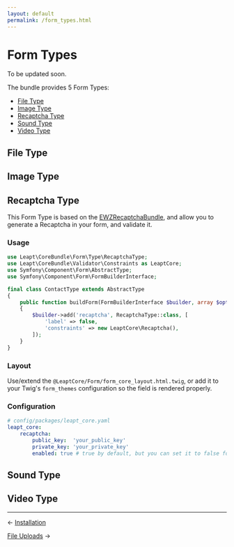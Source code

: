```yaml
---
layout: default
permalink: /form_types.html
---
```


# Form Types

To be updated soon.

The bundle provides 5 Form Types:

- [File Type](#file-type)
- [Image Type](#image-type)
- [Recaptcha Type](#recaptcha-type)
- [Sound Type](#sound-type)
- [Video Type](#video-type)

## <a name="file-type"></a> File Type

## <a name="image-type"></a> Image Type

## Recaptcha Type

This Form Type is based on the [EWZRecaptchaBundle](https://github.com/excelwebzone/EWZRecaptchaBundle/), and allow you 
to generate a Recaptcha in your form, and validate it.

### Usage

```php
use Leapt\CoreBundle\Form\Type\RecaptchaType;
use Leapt\CoreBundle\Validator\Constraints as LeaptCore;
use Symfony\Component\Form\AbstractType;
use Symfony\Component\Form\FormBuilderInterface;

final class ContactType extends AbstractType
{
    public function buildForm(FormBuilderInterface $builder, array $options)
    {
        $builder->add('recaptcha', RecaptchaType::class, [
            'label' => false,
            'constraints' => new LeaptCore\Recaptcha(),
        ]);
    }
}
```

### Layout

Use/extend the `@LeaptCore/Form/form_core_layout.html.twig`, or add it to your Twig's `form_themes` configuration 
so the field is rendered properly.

### Configuration

```yaml
# config/packages/leapt_core.yaml
leapt_core:
    recaptcha:
        public_key:  'your_public_key'
        private_key: 'your_private_key'
        enabled: true # true by default, but you can set it to false for your tests
```

## <a name="sound-type"></a> Sound Type

## <a name="video-type"></a> Video Type

----------

&larr; [Installation](/install.html)

[File Uploads](/file_uploads.html) &rarr;
